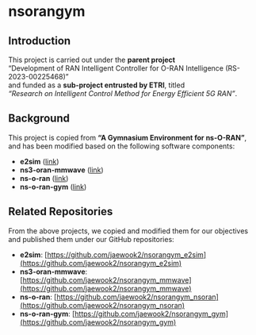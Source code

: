 # nsorangym

## Introduction
This project is carried out under the **parent project**  
“Development of RAN Intelligent Controller for O-RAN Intelligence (RS-2023-00225468)”  
and funded as a **sub-project entrusted by ETRI**, titled  
*“Research on Intelligent Control Method for Energy Efficient 5G RAN”*.

## Background
This project is copied from **“A Gymnasium Environment for ns-O-RAN”**,  
and has been modified based on the following software components:

- **e2sim** ([link](https://github.com/wineslab/ns-o-ran-e2-sim))  
- **ns3-oran-mmwave** ([link](https://github.com/wineslab/ns-o-ran-ns3-mmwave))  
- **ns-o-ran** ([link](https://github.com/o-ran-sc/sim-ns3-o-ran-e2))  
- **ns-o-ran-gym** ([link](https://github.com/wineslab/ns-o-ran-gym))  

## Related Repositories
From the above projects, we copied and modified them for our objectives and published them under our GitHub repositories:

- **e2sim**: [https://github.com/jaewook2/nsorangym_e2sim](https://github.com/jaewook2/nsorangym_e2sim)  
- **ns3-oran-mmwave**: [https://github.com/jaewook2/nsorangym_mmwave](https://github.com/jaewook2/nsorangym_mmwave)  
- **ns-o-ran**: [https://github.com/jaewook2/nsorangym_nsoran](https://github.com/jaewook2/nsorangym_nsoran)  
- **ns-o-ran-gym**: [https://github.com/jaewook2/nsorangym_gym](https://github.com/jaewook2/nsorangym_gym)  



